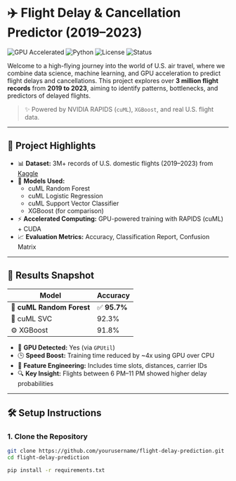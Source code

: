 # ✈️ Flight Delay & Cancellation Predictor (2019–2023)

![GPU Accelerated](https://img.shields.io/badge/GPU-Accelerated-brightgreen)
![Python](https://img.shields.io/badge/Python-3.10+-blue)
![License](https://img.shields.io/badge/License-MIT-yellow)
![Status](https://img.shields.io/badge/Project-Complete-success)

Welcome to a high-flying journey into the world of U.S. air travel, where we combine data science, machine learning, and GPU acceleration to predict flight delays and cancellations. This project explores over **3 million flight records** from **2019 to 2023**, aiming to identify patterns, bottlenecks, and predictors of delayed flights.

> ✨ Powered by NVIDIA RAPIDS (`cuML`), `XGBoost`, and real U.S. flight data.

---

## 🚀 Project Highlights

- 📊 **Dataset:** 3M+ records of U.S. domestic flights (2019–2023) from [Kaggle](https://www.kaggle.com/datasets/patrickzel/flight-delay-and-cancellation-dataset-2019-2023)
- 🧠 **Models Used:** 
  - cuML Random Forest
  - cuML Logistic Regression
  - cuML Support Vector Classifier
  - XGBoost (for comparison)
- ⚡ **Accelerated Computing:** GPU-powered training with RAPIDS (cuML) + CUDA
- 📈 **Evaluation Metrics:** Accuracy, Classification Report, Confusion Matrix

---

## 🏁 Results Snapshot

| Model                   | Accuracy |
|------------------------|----------|
| 🧠 **cuML Random Forest** | ✅ **95.7%** |
| 🧠 cuML SVC             | 92.3%    |
| ⚙️ XGBoost              | 91.8%    |

- 🚀 **GPU Detected:** Yes (via `GPUtil`)
- 🕒 **Speed Boost:** Training time reduced by ~4x using GPU over CPU
- 📌 **Feature Engineering:** Includes time slots, distances, carrier IDs
- 🔍 **Key Insight:** Flights between 6 PM–11 PM showed higher delay probabilities

---

## 🛠️ Setup Instructions

### 1. Clone the Repository

```bash
git clone https://github.com/yourusername/flight-delay-prediction.git
cd flight-delay-prediction

pip install -r requirements.txt
